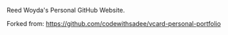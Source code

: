 

Reed Woyda's Personal GitHub Website. 












Forked from: https://github.com/codewithsadee/vcard-personal-portfolio
